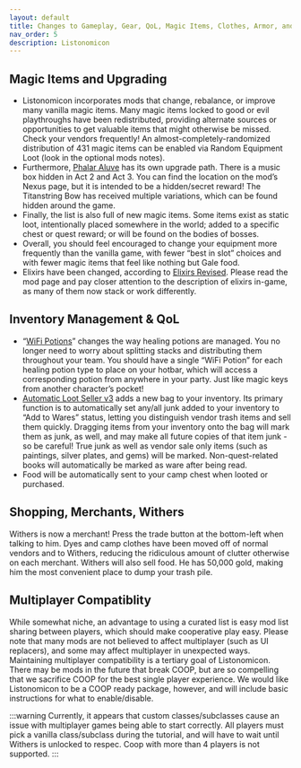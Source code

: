 ```yaml
---
layout: default
title: Changes to Gameplay, Gear, QoL, Magic Items, Clothes, Armor, and Everything Else
nav_order: 5
description: Listonomicon
---
```


## Magic Items and Upgrading

- Listonomicon incorporates mods that change, rebalance, or improve many vanilla magic items. Many magic items locked to good or evil playthroughs have been redistributed, providing alternate sources or opportunities to get valuable items that might otherwise be missed. Check your vendors frequently! An almost-completely-randomized distribution of 431 magic items can be enabled via Random Equipment Loot (look in the optional mods notes).
- Furthermore, [Phalar Aluve](https://www.nexusmods.com/baldursgate3/mods/2987?tab=description) has its own upgrade path. There is a music box hidden in Act 2 and Act 3. You can find the location on the mod’s Nexus page, but it is intended to be a hidden/secret reward! The Titanstring Bow has received multiple variations, which can be found hidden around the game.
- Finally, the list is also full of new magic items. Some items exist as static loot, intentionally placed somewhere in the world; added to a specific chest or quest reward; or will be found on the bodies of bosses.
- Overall, you should feel encouraged to change your equipment more frequently than the vanilla game, with fewer “best in slot” choices and with fewer magic items that feel like nothing but Gale food.
- Elixirs have been changed, according to [Elixirs Revised](https://www.nexusmods.com/baldursgate3/mods/10073). Please read the mod page and pay closer attention to the description of elixirs in-game, as many of them now stack or work differently.

## Inventory Management & QoL

- “[WiFi Potions](https://www.nexusmods.com/baldursgate3/mods/5080)” changes the way healing potions are managed. You no longer need to worry about splitting stacks and distributing them throughout your team. You should have a single “WiFi Potion” for each healing potion type to place on your hotbar, which will access a corresponding potion from anywhere in your party. Just like magic keys from another character’s pocket!
- [Automatic Loot Seller v3](https://www.nexusmods.com/baldursgate3/mods/2435) adds a new bag to your inventory. Its primary function is to automatically set any/all junk added to your inventory to “Add to Wares” status, letting you distinguish vendor trash items and sell them quickly. Dragging items from your inventory onto the bag will mark them as junk, as well, and may make all future copies of that item junk - so be careful! True junk as well as vendor sale only items (such as paintings, silver plates, and gems) will be marked. Non-quest-related books will automatically be marked as ware after being read.
- Food will be automatically sent to your camp chest when looted or purchased.

## Shopping, Merchants, Withers

Withers is now a merchant! Press the trade button at the bottom-left when talking to him. Dyes and camp clothes have been moved off of normal vendors and to Withers, reducing the ridiculous amount of clutter otherwise on each merchant. Withers will also sell food. He has 50,000 gold, making him the most convenient place to dump your trash pile.

## Multiplayer Compatiblity

While somewhat niche, an advantage to using a curated list is easy mod list sharing between players, which should make cooperative play easy. Please note that many mods are not believed to affect multiplayer (such as UI replacers), and some may affect multiplayer in unexpected ways. Maintaining multiplayer compatibility is a tertiary goal of Listonomicon. There may be mods in the future that break COOP, but are so compelling that we sacrifice COOP for the best single player experience. We would like Listonomicon to be a COOP ready package, however, and will include basic instructions for what to enable/disable.

:::warning
Currently, it appears that custom classes/subclasses cause an issue with multiplayer games being able to start correctly. All players must pick a vanilla class/subclass during the tutorial, and will have to wait until Withers is unlocked to respec. Coop with more than 4 players is not supported.
:::
